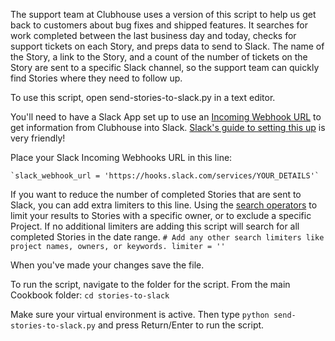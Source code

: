 The support team at Clubhouse uses a version of this script to help us get back to customers about bug fixes and shipped features.
It searches for work completed between the last business day and today, checks for support tickets on each Story, and preps data to send to Slack.
The name of the Story, a link to the Story, and a count of the number of tickets on the Story are sent to a specific Slack channel, so the support team can quickly find Stories where they need to follow up.

To use this script, open send-stories-to-slack.py in a text editor.

You'll need to have a Slack App set up to use an [Incoming Webhook URL](https://api.slack.com/incoming-webhooks) to get information from Clubhouse into Slack. [Slack's guide to setting this up](https://api.slack.com/slack-apps) is very friendly!

Place your Slack Incoming Webhooks URL in this line:

    `slack_webhook_url = 'https://hooks.slack.com/services/YOUR_DETAILS'`


If you want to reduce the number of completed Stories that are sent to Slack, you can add extra limiters to this line.
Using the [search operators](https://help.clubhouse.io/hc/en-us/articles/360000046646-Search-Operators) to limit your results to Stories with a specific owner, or to exclude a specific Project. 
If no additional limiters are adding this script will search for all completed Stories in the date range.
`# Add any other search limiters like project names, owners, or keywords.
    limiter = ''`
    
When you've made your changes save the file.

To run the script, navigate to the folder for the script.
From the main Cookbook folder:
`cd stories-to-slack`

Make sure your virtual environment is active.
Then type `python send-stories-to-slack.py` and press Return/Enter to run the script. 
